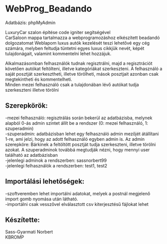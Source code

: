 # WebProg_Beadando
Adatbázis: phpMyAdmin

LuxuryCar szalon építése code igniter segítségével  
CarSaloon mappa tartalmazza a webprogramozáshoz elkészített beadandó dolgozatomat
Weblapom luxus autók kezelését teszi lehetővé egy cég számára, melyben feltudja tüntetni egyes luxus cikkjük nevét, képét
tulajdonágait, valamint kommentelni lehet hozzájuk.  

Alkalmazásomban felhasználók tudnak regisztrálni, majd a regisztrációt követően autókat feltölteni, illetve kategóriákat szerkeszteni. A felhasználó a saját posztját szerkesztheti, illetve törölheti, mások posztjait azonban csak megtekintheti és kommentelheti.  
Minden mezei felhasználó csak a tulajdonában lévő autókat tudja szerkeszteni illetve törölni

## Szerepkörök:  
-mezei felhasználó: regisztrálás során bekerül az adatbázisba, melynek alapból 0-ás admin szintet állít be a rendszer
(0: mezei felhasználó, 1: szuperadmin)  
-szuperadmin: adatbázisban lehet egy felhasználó admin mezőjét átállítani 1-re, ami jelzi, hogy az adott felhasználó egyben admin is. Az admin szerepköre: Bárkinek a feltöltött posztját tudja szerkeszteni, illetve törölni azokat. A szuperadminok továbbá megtudják nézni, hogy mennyi user található az adatbázisban  
-jelenlegi adminok a rendszerben: sassnorbert99  
-jelenlegi felhasználók a rendszerben: test1, test2  

## Importálási lehetőségek:  
-szoftveremben lehet importálni adatokat, melyek a postnál megjelenő import gomb nyomása után látható.  
-importálni csak vesszővel elválasztott csv kiterjesztésű fájlokat lehet


## Készítette:
Sass-Gyarmati Norbert  
KBROMP
